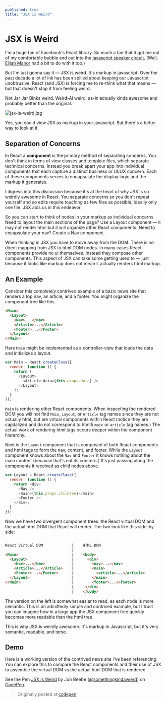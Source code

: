 ```yaml
---
published: true
title: "JSX is Weird"
---
```


# JSX is Weird

I'm a huge fan of Facebook's React library. So much a fan that it got me out of my comfortable bubble and out into the [javascript speaker circuit.](https://www.youtube.com/user/nodevember) (Well, [Elijah Manor](https://twitter.com/elijahmanor) had a bit to do with it too.)

But I'm just gonna say it — JSX is weird. It's markup in javascript. Over the past decade a lot of ink has been spilled about keeping our Javascript unobtrusive. React (and JSX) is forcing me to re-think what that means — but that doesn't stop it from feeling weird.

Not Jar Jar Binks weird. Weird-Al weird, as-in actually kinda awesome and probably better than the original.

![jsx-is-weird.jpg](https://dl.dropboxusercontent.com/u/14898/Photos/codepen.io/jsx-is-weird/jsx-is-weird.jpg)

Yes, you could view JSX as markup in your javascript. But there's a better way to look at it.

## Separation of Concerns

In React a **component** is the primary method of separating concerns. You don't think in terms of view classes and template files, which separate technical concerns. Instead you break apart your app into individual components that each capture a distinct business or UI/UX concern. Each of these components serves to encapsulate the display logic and the markup it generates.

I digress into this discussion because it's at the heart of why JSX is so weirdly awesome in React. You separate concerns so you don't repeat yourself and so edits require touching as few files as possible, ideally only one file. JSX aids us in this endeavor.

So you can start to think of nodes in your markup as individual concerns. Need to layout the main sections of the page? Use a Layout component — it may not render html but it will organize other React components. Need to encapsulate your nav? Create a Nav component.

When thinking in JSX you have to move away from the DOM. There is no direct mapping from JSX to html DOM nodes. In many cases React components provide no ui themselves. Instead they compose other components. This aspect of JSX can take some getting used to — just because it looks like markup does not mean it actually renders html markup.

## An Example

Consider this completely contrived example of a basic news site that renders a top nav, an article, and a footer. You might organize the component tree like this.

```html
<Main>
  <Layout>
    <Nav>...</Nav>
    <Article>...</Article>
    <Footer>...</Footer>
  </Layout>
</Main>
```

Here `Main` might be implemented as a controller-view that loads the data and initializes a layout.

```js
var Main = React.createClass({
  render: function () {
    return (
      <Layout>
        <Article data={this.props.data} />
      </Layout>
    );
  }
});
```

`Main` is rendering other React components. When inspecting the rendered DOM you will not find `Main`, `Layout`, or `Article` tag names since they are not actually html, but are virtual components within React (notice they are capitalized and do not correspond to html5 `main` or `article` tag names.) The actual work of rendering html tags occurs deeper within the component hierarchy.

Next is the `Layout` component that is composed of both React components and html tags to form the nav, content, and footer. While the `Layout` component knows about the `Nav` and `Footer` it knows nothing about the main content (because that's not its concern.) It's just passing along the components it received as child nodes above.

```js
var Layout = React.createClass({
  render: function () {
    return <div>
      <Nav />
      <main>{this.props.children}</main>
      <Footer />
    </div>;
  }
});
```

Now we have two divergent component trees: the React virtual DOM and the actual html DOM that React will render. The two look like this side-by-side:

```html

React Virtual DOM             |    HTML DOM
                              |
<Main>                        |    <body>
  <Layout>                    |      <div>
    <Nav>...</Nav>            |        <nav>...</nav>
    <Article>...</Article>    |        <main>
    <Footer>...</Footer>      |          <article>...</article>
  </Layout>                   |        </main>
</Main>                       |        <footer>...</footer>
                              |     </div>
                              |    </body>
```

The version on the left is somewhat easier to read, as each node is more semantic. This is an admittedly simple and contrived example, but I trust you can imagine how in a large app the JSX component tree quickly becomes more readable than the html tree.

This is why JSX is weirdly awesome. It's markup in Javascript, but it's very semantic, readable, and terse.

## Demo

Here is a working version of the contrived news site I've been referencing. You can explore this to compare the React components and their use of JSX to assemble the virtual DOM vs the actual html DOM that is rendered.

<p data-height="600" data-theme-id="0" data-slug-hash="LEYMPQ" data-default-tab="html" data-user="somethingkindawierd" data-embed-version="2" class="codepen">See the Pen <a href="http://codepen.io/somethingkindawierd/pen/LEYMPQ/">JSX is Weird</a> by Jon Beebe (<a href="http://codepen.io/somethingkindawierd">@somethingkindawierd</a>) on <a href="http://codepen.io">CodePen</a>.</p>
<script async src="//assets.codepen.io/assets/embed/ei.js"></script>

> Originally posted at [codepen](http://codepen.io/somethingkindawierd/post/jsx-is-weird)
